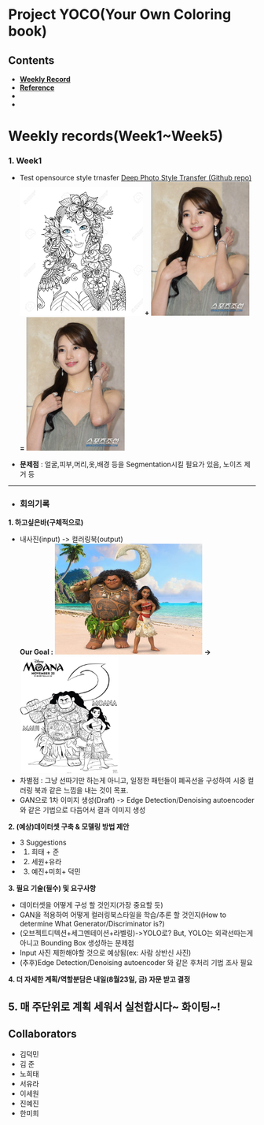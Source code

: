 # Project YOCO(Your Own Coloring book)  


## Contents  


- [**Weekly Record**](https://github.com/7-B/yoco#weekly-recordsweek1week5)  
- [**Reference**](https://github.com/7-B/yoco/wiki/%EC%B0%B8%EA%B3%A0-%EC%9E%90%EB%A3%8C)  
-  
-   


# Weekly records(Week1~Week5)   
 ### 1. Week1  
- Test opensource style trnasfer  [Deep Photo Style Transfer ](https://arxiv.org/abs/1703.07511)[(Github repo)](https://github.com/luanfujun/deep-photo-styletransfer)
<img src="data/base.jpg" width="250"> **+** <img src="data/target.jpg" width="200">  **=**   <img src="data/week1_result.gif" width="200">     

- __문제점__ : 얼굴,피부,머리,옷,배경 등을 Segmentation시킬 필요가 있음, 노이즈 제거 등    
---  
- ### 회의기록    
**1. 하고싶은바(구체적으로)**   
  - 내사진(input) -> 컬러링북(output)   
  **Our Goal :** <img src="data/moana_raw.jpg" width="300"> **->** <img src="data/moana_converted.png" width="200"> 
  - 차별점 : 그냥 선따기만 하는게 아니고, 일정한 패턴들이 폐곡선을 구성하여 시중 컬러링 북과 같은 느낌을 내는 것이 목표.   
  - GAN으로 1차 이미지 생성(Draft) -> Edge Detection/Denoising autoencoder 와 같은 기법으로 다듬어서 결과 이미지 생성   

**2. (예상)데이터셋 구축 & 모델링 방법 제안**   
  - 3 Suggestions    
  - 1. 희태 + 준
  - 2. 세원+유라
  - 3. 예진+미희+ 덕민  

**3. 필요 기술(필수) 및 요구사항**  
- 데이터셋을 어떻게 구성 할 것인지(가장 중요할 듯)  
- GAN을 적용하여 어떻게 컬러링북스타일을 학습/추론 할 것인지(How to determine What Generator/Discriminator is?)  
- (오브젝트디텍션+세그멘테이션+라벨링)->YOLO로? But, YOLO는 외곽선따는게 아니고 Bounding Box 생성하는 문제점    
- Input 사진 제한해야할 것으로 예상됨(ex: 사람 상반신 사진)   
- (추후)Edge Detection/Denoising autoencoder 와 같은 후처리 기법 조사 필요    

**4. 더 자세한 계획/역할분담은 내일(8월23일, 금) 자문 받고 결정**   

**5. 매 주단위로 계획 세워서 실천합시다~ 화이팅~!**   
---  
## Collaborators  
- 김덕민  
- 김  준  
- 노희태  
- 서유라  
- 이세원  
- 진예진  
- 한미희  
